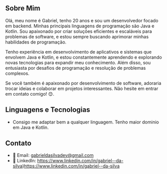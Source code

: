 ## Sobre Mim

Olá, meu nome é Gabriel, tenho 20 anos e sou um desenvolvedor focado em backend. Minhas principais linguagens de programação são Java e Kotlin. Sou apaixonado por criar soluções eficientes e escaláveis para problemas de software, e estou sempre buscando aprimorar minhas habilidades de programação.

Tenho experiência em desenvolvimento de aplicativos e sistemas que envolvem Java e Kotlin, e estou constantemente aprendendo e explorando novas tecnologias para expandir meu conhecimento. Além disso, sou entusiasta por desafios de programação e resolução de problemas complexos.

Se você também é apaixonado por desenvolvimento de software, adoraria trocar ideias e colaborar em projetos interessantes. Não hesite em entrar em contato comigo! 😊.

## Linguagens e Tecnologias

- Consigo me adaptar bem a qualquer linguagem. Tenho maior dominio em Java e Kotlin.

## Contato

- 📧 Email: gabrieldasilvadev@gmail.com
- 💼 LinkedIn: https://www.linkedin.com/in/gabriel--da-silva)https://www.linkedin.com/in/gabriel--da-silva
